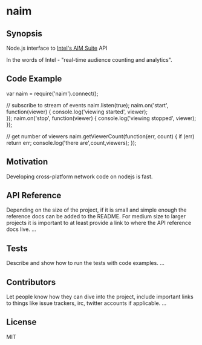 naim
====

## Synopsis
Node.js interface to [Intel's AIM Suite](https://aimsuite.intel.com/) API

In the words of Intel - "real-time audience counting and analytics".

## Code Example

var naim = require('naim').connect();

// subscribe to stream of events
naim.listen(true);
naim.on('start', function(viewer) {
    console.log('viewing started', viewer);                
});
naim.on('stop', function(viewer) {
    console.log('viewing stopped', viewer);                
});

// get number of viewers
naim.getViewerCount(function(err, count) {
    if (err) return err;
    console.log('there are',count,viewers);
});

## Motivation

Developing cross-platform network code on nodejs is fast.  

## API Reference

Depending on the size of the project, if it is small and simple enough the reference docs can be added to the README. For medium size to larger projects it is important to at least provide a link to where the API reference docs live.
...

## Tests

Describe and show how to run the tests with code examples.
...

## Contributors

Let people know how they can dive into the project, include important links to things like issue trackers, irc, twitter accounts if applicable.
...

## License
MIT

